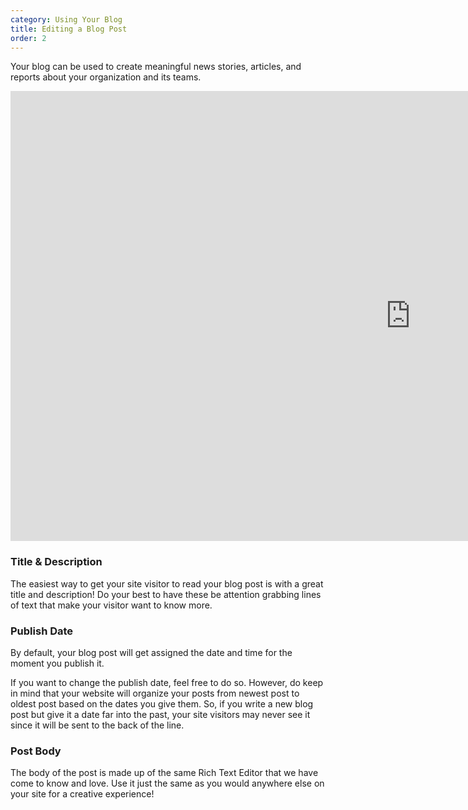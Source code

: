 ```yaml
---
category: Using Your Blog
title: Editing a Blog Post
order: 2
---
```

Your blog can be used to create meaningful news stories, articles, and reports about your organization and its teams.

<iframe width="1280" height="720" src="https://www.youtube.com/embed/3A-ddREErWg" frameborder="0" allow="accelerometer; autoplay; clipboard-write; encrypted-media; gyroscope; picture-in-picture" allowfullscreen></iframe>

### Title & Description

The easiest way to get your site visitor to read your blog post is with a great title and description! Do your best to have these be attention grabbing lines of text that make your visitor want to know more.

### Publish Date

By default, your blog post will get assigned the date and time for the moment you publish it.

If you want to change the publish date, feel free to do so. However, do keep in mind that your website will organize your posts from newest post to oldest post based on the dates you give them. So, if you write a new blog post but give it a date far into the past, your site visitors may never see it since it will be sent to the back of the line.

### Post Body

The body of the post is made up of the same Rich Text Editor that we have come to know and love. Use it just the same as you would anywhere else on your site for a creative experience!